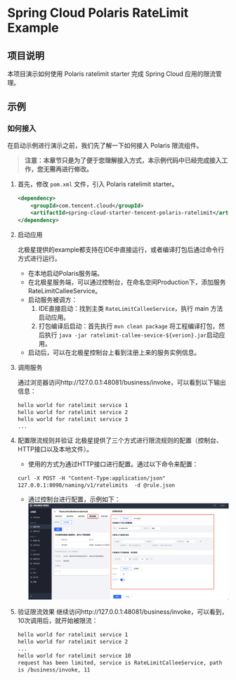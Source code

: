 # Spring Cloud Polaris RateLimit Example

## 项目说明

本项目演示如何使用 Polaris ratelimit starter 完成 Spring Cloud 应用的限流管理。

## 示例

### 如何接入

在启动示例进行演示之前，我们先了解一下如何接入 Polaris 限流组件。

> **注意：本章节只是为了便于您理解接入方式，本示例代码中已经完成接入工作，您无需再进行修改。**

1. 首先，修改 `pom.xml` 文件，引入 Polaris ratelimit starter。
    ```xml
    <dependency>
        <groupId>com.tencent.cloud</groupId>
        <artifactId>spring-cloud-starter-tencent-polaris-ratelimit</artifactId>
    </dependency>
    ```

2. 启动应用
    
    北极星提供的example都支持在IDE中直接运行，或者编译打包后通过命令行方式进行运行。
    - 在本地启动Polaris服务端。
    - 在北极星服务端，可以通过控制台，在命名空间Production下，添加服务RateLimitCalleeService。
    - 启动服务被调方：
      1. IDE直接启动：找到主类 `RateLimitCalleeService`，执行 main 方法启动应用。
      2. 打包编译后启动：首先执行 `mvn clean package` 将工程编译打包，然后执行 `java -jar ratelimit-callee-sevice-${verion}.jar`启动应用。  
    - 启动后，可以在北极星控制台上看到注册上来的服务实例信息。

3. 调用服务
    
    通过浏览器访问http://127.0.0.1:48081/business/invoke，可以看到以下输出信息：
    ````
   hello world for ratelimit service 1
   hello world for ratelimit service 2
   hello world for ratelimit service 3
   ...
    ````

4. 配置限流规则并验证
    北极星提供了三个方式进行限流规则的配置（控制台、HTTP接口以及本地文件）。
    
   - 使用的方式为通过HTTP接口进行配置。通过以下命令来配置：
    ````
   curl -X POST -H "Content-Type:application/json" 127.0.0.1:8090/naming/v1/ratelimits  -d @rule.json
    ````
   - 通过控制台进行配置，示例如下：
   ![](polaris-ratelimit-ui.png)

   
5. 验证限流效果
    继续访问http://127.0.0.1:48081/business/invoke，可以看到，10次调用后，就开始被限流：
    ````
   hello world for ratelimit service 1
   hello world for ratelimit service 2
   ...
   hello world for ratelimit service 10
   request has been limited, service is RateLimitCalleeService, path is /business/invoke, 11
    ````    